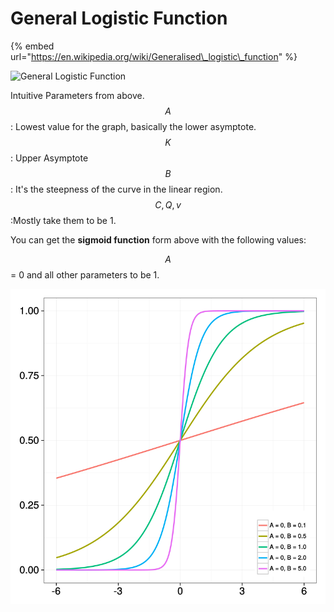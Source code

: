 # General Logistic Function

{% embed url="https://en.wikipedia.org/wiki/Generalised\_logistic\_function" %}

![General Logistic Function](https://wikimedia.org/api/rest_v1/media/math/render/svg/25076dc2b208b66357ea02b249c2da195d352fcc)

Intuitive Parameters from above.   
$$A$$: Lowest value for the graph, basically the lower asymptote.  
$$K$$: Upper Asymptote  
$$B$$: It's the steepness of the curve in the linear region.   
$$C,Q, v$$:Mostly take them to be 1. 

You can get the **sigmoid function** form above with the following values:

$$A$$= 0 and all other parameters to be 1.

![Graph with changing values of B](../.gitbook/assets/image%20%2890%29.png)




